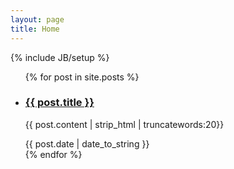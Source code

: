```yaml
---
layout: page
title: Home
---
```

{% include JB/setup %}
<ul class="posts">
  {% for post in site.posts %}
    <li>
      <div>
        <h3><a href="{{ BASE_PATH }}{{ post.url }}">{{ post.title }}</a></h3>
        <p>{{ post.content | strip_html | truncatewords:20}}</p>
      </div>
      <span>{{ post.date | date_to_string }}</span>
    </li>
  {% endfor %}
</ul>